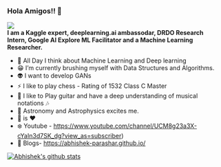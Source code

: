 ### Hola Amigos!! 👋
![](https://komarev.com/ghpvc/?username=abhishek-parashar)
<br>
**I am a Kaggle expert, deeplearning.ai ambassodar, DRDO Research Intern, Google AI Explore ML Facilitator and a Machine Learning Researcher.**
- :thought_balloon: All Day I think about Machine Learning and Deep learning
- :grin: I’m currently brushing myself with Data Structures and Algorithms.
- :alien: I want to develop GANs 
- ⚡ I like to play chess - Rating of 1532 Class C Master
- :guitar: I like to Play guitar and have a deep understanding of musical notations :notes: 
- :telescope: Astronomy and Astrophysics excites me. 
- :pizza: is :heart:
- :snowflake: Youtube -  https://www.youtube.com/channel/UCM8g23a3X-cYaIn3d7SK_dg?view_as=subscriber)
- :page_with_curl: Blogs- https://abhishek-parashar.github.io/

[![Abhishek's github stats](https://github-readme-stats.vercel.app/api?username=abhishek-parashar&count_private=true&show_icons=true&theme=gradient)](https://github.com/abhishek-parashar/github-readme-stats)


